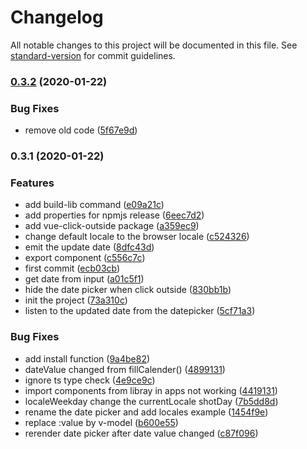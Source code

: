 # Changelog

All notable changes to this project will be documented in this file. See [standard-version](https://github.com/conventional-changelog/standard-version) for commit guidelines.

### [0.3.2](https://github.com/AbderrazzakB/v-orika/compare/v0.3.1...v0.3.2) (2020-01-22)


### Bug Fixes

* remove old code ([5f67e9d](https://github.com/AbderrazzakB/v-orika/commit/5f67e9d8f3bc54a7d71e8e56f9548ed2b433659e))

### 0.3.1 (2020-01-22)


### Features

* add build-lib command ([e09a21c](https://github.com/AbderrazzakB/v-orika/commit/e09a21ca577bb2ba993031a1fee956a1ecebea4c))
* add properties for npmjs release ([6eec7d2](https://github.com/AbderrazzakB/v-orika/commit/6eec7d2d90e282a1cb54953ba5705de4d2fe466c))
* add vue-click-outside package ([a359ec9](https://github.com/AbderrazzakB/v-orika/commit/a359ec9cf5492fb644bb98b0a7254c3a142855ce))
* change default locale to the browser locale ([c524326](https://github.com/AbderrazzakB/v-orika/commit/c524326f9f42100bc3415006f80c64e2aabb85e3))
* emit the update date ([8dfc43d](https://github.com/AbderrazzakB/v-orika/commit/8dfc43da8f1b4b578ff04c31c8d58060167e9b71))
* export component ([c556c7c](https://github.com/AbderrazzakB/v-orika/commit/c556c7ccd9d63d8c7f2bb198d2046b779065b7ed))
* first commit ([ecb03cb](https://github.com/AbderrazzakB/v-orika/commit/ecb03cb7b811f5dace4530cfd96b01b5ebc51711))
* get date from input ([a01c5f1](https://github.com/AbderrazzakB/v-orika/commit/a01c5f11ae304095fd14c9782f574d398102009b))
* hide the date picker when click outside ([830bb1b](https://github.com/AbderrazzakB/v-orika/commit/830bb1b6b0784ecbcdabbaf220d4c8dff0fd7a2c))
* init the project ([73a310c](https://github.com/AbderrazzakB/v-orika/commit/73a310cb79abe4ac520b02cb12152c7566468a53))
* listen to the updated date from the datepicker ([5cf71a3](https://github.com/AbderrazzakB/v-orika/commit/5cf71a3dfd218211f813d159f8b843eff69d6607))


### Bug Fixes

* add install function ([9a4be82](https://github.com/AbderrazzakB/v-orika/commit/9a4be824de1dc1da9d23439906bb81359b22af7d))
* dateValue changed from fillCalender() ([4899131](https://github.com/AbderrazzakB/v-orika/commit/489913130da5575aa09439a5fa4d5ddcf1c41bcd))
* ignore ts type check ([4e9ce9c](https://github.com/AbderrazzakB/v-orika/commit/4e9ce9ceb880f870cde50104e45bbd5265b07c4e))
* import components from libray in apps not working ([4419131](https://github.com/AbderrazzakB/v-orika/commit/441913169963dc244d8f211caa171995c6e6e424))
* localeWeekday change the currentLocale shotDay ([7b5dd8d](https://github.com/AbderrazzakB/v-orika/commit/7b5dd8d6a188cf2e6cd7b07e3fdcff1f8442b1d2))
* rename the date picker and add locales example ([1454f9e](https://github.com/AbderrazzakB/v-orika/commit/1454f9ea338fef799f78d9817105a5e2f956eca5))
* replace :value by v-model ([b600e55](https://github.com/AbderrazzakB/v-orika/commit/b600e55bbe7df969e23e11952d67250fcee7b916))
* rerender date picker after date value changed ([c87f096](https://github.com/AbderrazzakB/v-orika/commit/c87f096d919b33690d458481a566f5c7f1d7fb94))
